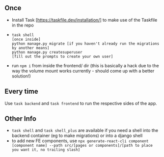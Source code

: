 ## Once
- Install Task [https://taskfile.dev/installation/] to make use of the Taskfile in the repo

- ```
  task shell
  [once inside]
  python manage.py migrate [if you haven't already run the migrations by another means]
  python manage.py createsuperuser
  [fill out the prompts to create your own user]
  ```
- run `npm i` from inside the frontend/ dir (this is basically a hack due to the way the volume mount works currently - should come up with a better solution!)

## Every time
Use `task backend` and `task frontend` to run the respective sides of the app.  

## Other Info
- `task shell` and `task shell_plus` are available if you need a shell into the backend container (eg to make migrations) or into a django shell
- to add new FE components, use `npx generate-react-cli component [component name] --path src/[pages or components]/[path to place you want it, no trailing slash]`
